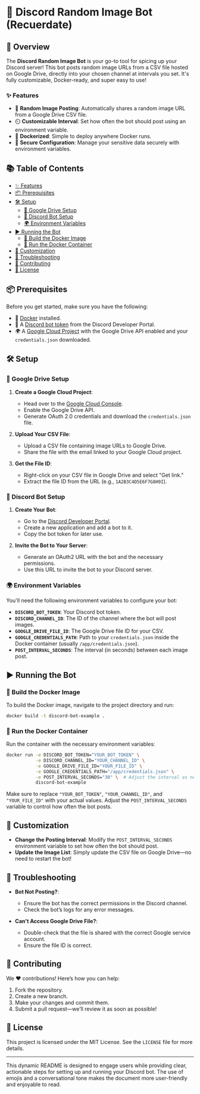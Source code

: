 # 🎉 Discord Random Image Bot (Recuerdate)

## 🚀 Overview

The **Discord Random Image Bot** is your go-to tool for spicing up your Discord server! This bot posts random image URLs from a CSV file hosted on Google Drive, directly into your chosen channel at intervals you set. It's fully customizable, Docker-ready, and super easy to use!

### ✨ Features

- 🎲 **Random Image Posting**: Automatically shares a random image URL from a Google Drive CSV file.
- ⏲️ **Customizable Interval**: Set how often the bot should post using an environment variable.
- 🐳 **Dockerized**: Simple to deploy anywhere Docker runs.
- 🔐 **Secure Configuration**: Manage your sensitive data securely with environment variables.

## 📚 Table of Contents

- [✨ Features](#-features)
- [📦 Prerequisites](#-prerequisites)
- [🛠️ Setup](#️-setup)
  - [🔗 Google Drive Setup](#-google-drive-setup)
  - [🤖 Discord Bot Setup](#-discord-bot-setup)
  - [🌍 Environment Variables](#-environment-variables)
- [▶️ Running the Bot](#️-running-the-bot)
  - [🐋 Build the Docker Image](#-build-the-docker-image)
  - [🚀 Run the Docker Container](#-run-the-docker-container)
- [🎨 Customization](#-customization)
- [🐞 Troubleshooting](#-troubleshooting)
- [🤝 Contributing](#-contributing)
- [📄 License](#-license)

## 📦 Prerequisites

Before you get started, make sure you have the following:

- 🐋 [Docker](https://www.docker.com/get-started) installed.
- 🤖 A [Discord bot token](https://discord.com/developers/applications) from the Discord Developer Portal.
- 🌍 A [Google Cloud Project](https://console.cloud.google.com/) with the Google Drive API enabled and your `credentials.json` downloaded.

## 🛠️ Setup

### 🔗 Google Drive Setup

1. **Create a Google Cloud Project**:
   - Head over to the [Google Cloud Console](https://console.cloud.google.com/).
   - Enable the Google Drive API.
   - Generate OAuth 2.0 credentials and download the `credentials.json` file.

2. **Upload Your CSV File**:
   - Upload a CSV file containing image URLs to Google Drive.
   - Share the file with the email linked to your Google Cloud project.

3. **Get the File ID**:
   - Right-click on your CSV file in Google Drive and select "Get link."
   - Extract the file ID from the URL (e.g., `1A2B3C4D5E6F7G8H9I`).

### 🤖 Discord Bot Setup

1. **Create Your Bot**:
   - Go to the [Discord Developer Portal](https://discord.com/developers/applications).
   - Create a new application and add a bot to it.
   - Copy the bot token for later use.

2. **Invite the Bot to Your Server**:
   - Generate an OAuth2 URL with the bot and the necessary permissions.
   - Use this URL to invite the bot to your Discord server.

### 🌍 Environment Variables

You'll need the following environment variables to configure your bot:

- **`DISCORD_BOT_TOKEN`**: Your Discord bot token.
- **`DISCORD_CHANNEL_ID`**: The ID of the channel where the bot will post images.
- **`GOOGLE_DRIVE_FILE_ID`**: The Google Drive file ID for your CSV.
- **`GOOGLE_CREDENTIALS_PATH`**: Path to your `credentials.json` inside the Docker container (usually `/app/credentials.json`).
- **`POST_INTERVAL_SECONDS`**: The interval (in seconds) between each image post.

## ▶️ Running the Bot

### 🐋 Build the Docker Image

To build the Docker image, navigate to the project directory and run:

```bash
docker build -t discord-bot-example .
```

### 🚀 Run the Docker Container

Run the container with the necessary environment variables:

```bash
docker run -e DISCORD_BOT_TOKEN="YOUR_BOT_TOKEN" \
           -e DISCORD_CHANNEL_ID="YOUR_CHANNEL_ID" \
           -e GOOGLE_DRIVE_FILE_ID="YOUR_FILE_ID" \
           -e GOOGLE_CREDENTIALS_PATH="/app/credentials.json" \
           -e POST_INTERVAL_SECONDS="30" \  # Adjust the interval as needed
           discord-bot-example
```

Make sure to replace `"YOUR_BOT_TOKEN"`, `"YOUR_CHANNEL_ID"`, and `"YOUR_FILE_ID"` with your actual values. Adjust the `POST_INTERVAL_SECONDS` variable to control how often the bot posts.

## 🎨 Customization

- **Change the Posting Interval**: Modify the `POST_INTERVAL_SECONDS` environment variable to set how often the bot should post.
- **Update the Image List**: Simply update the CSV file on Google Drive—no need to restart the bot!

## 🐞 Troubleshooting

- **Bot Not Posting?**:
  - Ensure the bot has the correct permissions in the Discord channel.
  - Check the bot’s logs for any error messages.

- **Can't Access Google Drive File?**:
  - Double-check that the file is shared with the correct Google service account.
  - Ensure the file ID is correct.

## 🤝 Contributing

We ❤️ contributions! Here’s how you can help:

1. Fork the repository.
2. Create a new branch.
3. Make your changes and commit them.
4. Submit a pull request—we’ll review it as soon as possible!

## 📄 License

This project is licensed under the MIT License. See the `LICENSE` file for more details.

---

This dynamic README is designed to engage users while providing clear, actionable steps for setting up and running your Discord bot. The use of emojis and a conversational tone makes the document more user-friendly and enjoyable to read.
